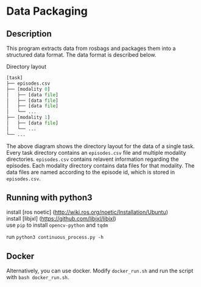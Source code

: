 # Data Packaging

## Description
This program extracts data from rosbags and packages them into a structured data format. The data format is described below.

Directory layout 
```python
[task]
├── episodes.csv
├── [modality 0]
│   ├── [data file]
│   ├── [data file]
│   ├── [data file]
│   └── ...
├── [modality 1]
│   ├── [data file]
│   └── ...
└── ...
```
The above diagram shows the directory layout for the data of a single task. Every task directory contains an `episodes.csv` file and multiple modality directories. `episodes.csv` contains relavent information regarding the episodes. Each modality directory contains data files for that modality. The data files are named according to the episode id, which is stored in `episodes.csv`.

## Running with python3
install [ros noetic] (http://wiki.ros.org/noetic/Installation/Ubuntu) \
install [libjxl] (https://github.com/libjxl/libjxl) \
use `pip` to install `opencv-python` and `tqdm`

run `python3 continuous_process.py -h` 

## Docker 
Alternatively, you can use docker.
Modify `docker_run.sh` and run the script with `bash docker_run.sh`.
